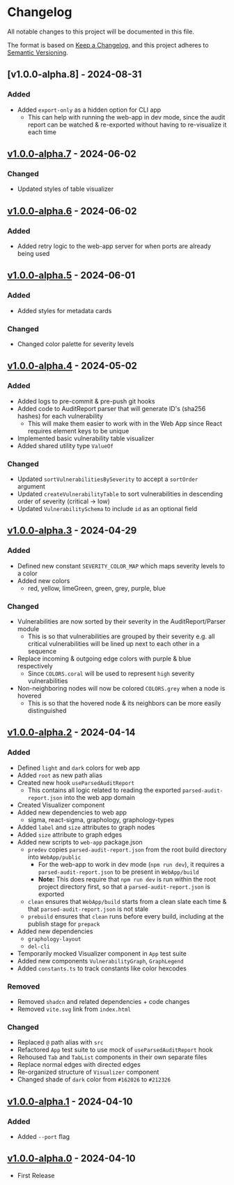 # Changelog

All notable changes to this project will be documented in this file.

The format is based on [Keep a Changelog](https://keepachangelog.com/en/1.1.0/),
and this project adheres to [Semantic
Versioning](https://semver.org/spec/v2.0.0.html).

## [v1.0.0-alpha.8] - 2024-08-31

### Added

- Added `export-only` as a hidden option for CLI app
  - This can help with running the web-app in dev mode, since the audit report
    can be watched & re-exported without having to re-visualize it each time

## [v1.0.0-alpha.7] - 2024-06-02

### Changed

- Updated styles of table visualizer

## [v1.0.0-alpha.6] - 2024-06-02

### Added

- Added retry logic to the web-app server for when ports are already being used

## [v1.0.0-alpha.5] - 2024-06-01

### Added

- Added styles for metadata cards

### Changed

- Changed color palette for severity levels

## [v1.0.0-alpha.4] - 2024-05-02

### Added

- Added logs to pre-commit & pre-push git hooks
- Added code to AuditReport parser that will generate ID's (sha256 hashes) for
  each vulnerability
  - This will make them easier to work with in the Web App since React requires
    element keys to be unique
- Implemented basic vulnerability table visualizer
- Added shared utility type `ValueOf`

### Changed

- Updated `sortVulnerabilitiesBySeverity` to accept a `sortOrder` argument
- Updated `createVulnerabilityTable` to sort vulnerabilities in descending
  order of severity (critical -> low)
- Updated `VulnerabilitySchema` to include `id` as an optional field

## [v1.0.0-alpha.3] - 2024-04-29

### Added

- Defined new constant `SEVERITY_COLOR_MAP` which maps severity levels to a
  color
- Added new colors
  - red, yellow, limeGreen, green, grey, purple, blue

### Changed

- Vulnerabilities are now sorted by their severity in the AuditReport/Parser
  module
  - This is so that vulnerabilities are grouped by their severity e.g. all
    critical vulnerabilities will be lined up next to each other in a sequence
- Replace incoming & outgoing edge colors with purple & blue respectively
  - Since `COLORS.coral` will be used to represent `high` severity
    vulnerabilities
- Non-neighboring nodes will now be colored `COLORS.grey` when a node is hovered
  - This is so that the hovered node & its neighbors can be more easily
    distinguished

## [v1.0.0-alpha.2] - 2024-04-14

### Added

- Defined `light` and `dark` colors for web app
- Added `root` as new path alias
- Created new hook `useParsedAuditReport`
  - This contains all logic related to reading the exported
    `parsed-audit-report.json` into the web app domain
- Created Visualizer component
- Added new dependencies to web app
  - sigma, react-sigma, graphology, graphology-types
- Added `label` and `size` attributes to graph nodes
- Added `size` attribute to graph edges
- Added new scripts to `web-app` package.json
  - `predev` copies `parsed-audit-report.json` from the root build directory
    into `WebApp/public`
    - For the web-app to work in dev mode (`npm run dev`), it requires a
      `parsed-audit-report.json` to be present in `WebApp/build`
    - **Note:** This does require that `npm run dev` is run within the root
      project directory first, so that a `parsed-audit-report.json` is exported
  - `clean` ensures that `WebApp/build` starts from a clean slate each time &
    that `parsed-audit-report.json` is not stale
  - `prebuild` ensures that `clean` runs before every build, including at the
    publish stage for `prepack`
- Added new dependencies
  - `graphology-layout`
  - `del-cli`
- Temporarily mocked Visualizer component in `App` test suite
- Added new components `VulnerabilityGraph`, `GraphLegend`
- Added `constants.ts` to track constants like color hexcodes

### Removed

- Removed `shadcn` and related dependencies + code changes
- Removed `vite.svg` link from `index.html`

### Changed

- Replaced `@` path alias with `src`
- Refactored `App` test suite to use mock of `useParsedAuditReport` hook
- Rehoused `Tab` and `TabList` components in their own separate files
- Replace normal edges with directed edges
- Re-organized structure of `Visualizer` component
- Changed shade of `dark` color from `#162026` to `#212326`

## [v1.0.0-alpha.1] - 2024-04-10

### Added

- Added `--port` flag

## [v1.0.0-alpha.0] - 2024-04-10

- First Release

[v1.0.0-alpha.7]: https://github.com/nrednav/npm-audit-visualizer/compare/v1.0.0-alpha.6...v1.0.0-alpha.7
[v1.0.0-alpha.6]: https://github.com/nrednav/npm-audit-visualizer/compare/v1.0.0-alpha.5...v1.0.0-alpha.6
[v1.0.0-alpha.5]: https://github.com/nrednav/npm-audit-visualizer/compare/v1.0.0-alpha.4...v1.0.0-alpha.5
[v1.0.0-alpha.4]: https://github.com/nrednav/npm-audit-visualizer/compare/v1.0.0-alpha.3...v1.0.0-alpha.4
[v1.0.0-alpha.3]: https://github.com/nrednav/npm-audit-visualizer/compare/v1.0.0-alpha.2...v1.0.0-alpha.3
[v1.0.0-alpha.2]: https://github.com/nrednav/npm-audit-visualizer/compare/v1.0.0-alpha.1...v1.0.0-alpha.2
[v1.0.0-alpha.1]: https://github.com/nrednav/npm-audit-visualizer/compare/v1.0.0-alpha.0...v1.0.0-alpha.1
[v1.0.0-alpha.0]: https://github.com/nrednav/npm-audit-visualizer/releases/tag/v1.0.0-alpha.0

